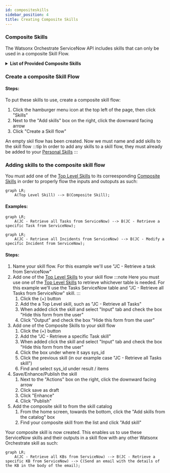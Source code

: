 ```yaml
---
id: compositeskills
sidebar_position: 4
title: Creating Composite Skills
---
```


### Composite Skills
The Watsonx Orchestrate ServiceNow API includes skills that can only be used in a composite Skill Flow.

<details>
<summary><b>List of Provided Composite Skills</b></summary>

##### Composite Skill - Retrieve a Task record in ServiceNow

##### Composite Skill - Retrieve a specific KB in ServiceNow

##### Composite Skill - Retrieve a Incident record in ServiceNow

##### Composite Skill - Modify a specific Task in ServiceNow

##### Composite Skill - Modify a specific Incident in ServiceNow

See [Provided Composite Skills](/GettingStarted/skills#composite-skills)

</details>

### Create a composite Skill Flow
#### Steps:
To put these skills to use, create a composite skill flow:
1. Click the hamburger menu icon at the top left of the page, then click "Skills"
2. Next to the "Add skills" box on the right, click the downward facing arrow
3. Click "Create a Skill flow"

An empty skil flow has been created. Now we must name and add skills to the skill flow
:::tip
In order to add any skills to a skill flow, they must already be added to your [Personal Skills](addingskills)
:::

### Adding skills to the composite skill flow
You must add one of the [Top Level Skills](/GettingStarted/skills#top-level-skills) to its correesponding [Composite Skills](/GettingStarted/skills/#composite-skills) in order to properly flow the inputs and outoputs as such:

```mermaid
graph LR;
    A(Top Level Skill) --> B(Composite Skill);
```
#### Examples:
```mermaid
graph LR;
    A(JC - Retrieve all Tasks from ServiceNow) --> B(JC - Retrieve a specific Task from ServiceNow);
```
```mermaid
graph LR;
    A(JC - Retrieve all Incidents from ServiceNow) --> B(JC - Modify a specific Incident from ServiceNow);
```

#### Steps:
1. Name your skill flow. For this example we'll use "JC - Retrieve a task from ServiceNow"
2. Add one of the [Top Level Skills](/GettingStarted/skills#top-level-skills) to your skill flow
    :::note
    Here you must use one of the [Top Level Skills](/GettingStarted/skills#top-level-skills) to retrieve whichever table is needed. For this example we'll use the Tasks ServiceNow table and "JC - Retrieve all Tasks from ServiceNow" skill.
    :::
    1. Click the (+) button
    2. Add the a Top Level skill, such as "JC - Retrieve all Tasks" 
    3. When added click the skill and select "Input" tab and check the box "Hide this form from the user"
    4. Click "Output" and check the box "Hide this form from the user"
3. Add one of the Composite Skills to your skill flow
    1. Click the (+) button
    2. Add the "JC - Retrieve a specific Task skill"
    3. When added click the skill and select "Input" tab and check the box "Hide this form from the user"
    4. Click the box under where it says sys_id
    5. Click the previous skill (in our example case "JC - Retrieve all Tasks skill")
    6. Find and select sys_id under result / items
4. Save/Enhance/Publish the skill
    1. Next to the "Actions" box on the right, click the downward facing arrow
    2. Click save as draft
    3. Click "Enhance"
    4. Click "Publish"
5. Add the composite skill to from the skill catalog
    1. From the home screen, towards the bottom, click the "Add skills from the catalog" box
    2. Find your composite skill from the list and click "Add skill"

Your composite skill is now created. This enables us to use these ServiceNow skills and their outputs in a skill flow with any other Watsonx Orchestrate skill as such:
```mermaid
graph LR;
    A(JC - Retrieve all KBs from ServiceNow) --> B(JC - Retrieve a specific KB from ServiceNow) --> C(Send an email with the details of the KB in the body of the email);
```